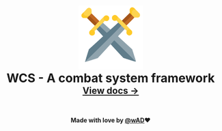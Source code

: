 <div align="center">
	<img src="docs/static/img/logo.svg" alt="WCS" width="150" />
	<br>
	<h style="font-size:2em;"><strong>WCS - A combat system framework<strong/></h>
	<br>
	<a style="font-size: 1.5em" href="https://wad4444.github.io/WCS/"><strong>View docs &rarr;</strong></a>
  <br><br><br>

  Made with love by [@wAD](https://github.com/wad4444)❤️
</div>